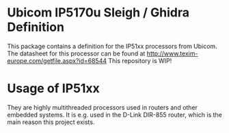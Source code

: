 # Ubicom IP5170u Sleigh / Ghidra Definition

This package contains a definition for the IP51xx processors from Ubicom.
The datasheet for this processor can be found at http://www.texim-europe.com/getfile.aspx?id=68544
This repository is WIP!

# Usage of IP51xx

They are highly multithreaded processors used in routers and other embedded systems. 
It is e.g. used in the D-Link DIR-855 router, which is the main reason this project exists.